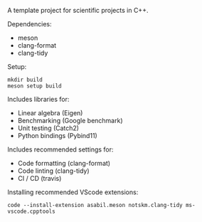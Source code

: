 A template project for scientific projects in C++.

Dependencies:
- meson
- clang-format
- clang-tidy

Setup:
```
mkdir build
meson setup build
```

Includes libraries for:
- Linear algebra    (Eigen)
- Benchmarking      (Google benchmark)
- Unit testing      (Catch2)
- Python bindings   (Pybind11)

Includes recommended settings for:
- Code formatting   (clang-format)
- Code linting      (clang-tidy)
- CI / CD           (travis)

Installing recommended VScode extensions:
```
code --install-extension asabil.meson notskm.clang-tidy ms-vscode.cpptools
```